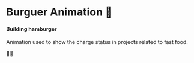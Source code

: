 # Burguer Animation 🍔

#### Building hamburger

 Animation used to show the charge status in projects related to fast food.

🍔🍟
